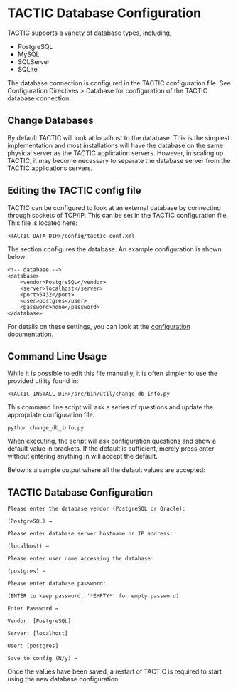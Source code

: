 # TACTIC Database Configuration

TACTIC supports a variety of database types, including,

- PostgreSQL
- MySQL
- SQLServer
- SQLite

The database connection is configured in the TACTIC configuration file.
See Configuration Directives > Database for configuration of the TACTIC database connection.


## Change Databases

By default TACTIC will look at localhost to the database. This is the
simplest implementation and most installations will have the database on
the same physical server as the TACTIC application servers. However, in
scaling up TACTIC, it may become necessary to separate the database
server from the TACTIC applications servers.

## Editing the TACTIC config file

TACTIC can be configured to look at an external database by connecting
through sockets of TCP/IP. This can be set in the TACTIC configuration
file. This file is located here:

    <TACTIC_DATA_DIR>/config/tactic-conf.xml

The <database> section configures the database.  An example configuration is shown below:

    <!-- database -->
    <database>
        <vendor>PostgreSQL</vendor>
        <server>localhost</server>
        <port>5432</port>
        <user>postgres</user>
        <password>none</password>
    </database>

For details on these settings, you can look at the [configuration](configure-tactic/#database) documentation.

## Command Line Usage

While it is possible to edit this file manually, it is often simpler to
use the provided utility found in:

    <TACTIC_INSTALL_DIR>/src/bin/util/change_db_info.py

This command line script will ask a series of questions and update the appropriate configuration file.

    python change_db_info.py

When executing, the script will ask configuration questions and show a
default value in brackets. If the default is sufficient, merely press
enter without entering anything in will accept the default.

Below is a sample output where all the default values are accepted:

## TACTIC Database Configuration

    Please enter the database vendor (PostgreSQL or Oracle):

    (PostgreSQL) →

    Please enter database server hostname or IP address:

    (localhost) →

    Please enter user name accessing the database:

    (postgres) →

    Please enter database password:

    (ENTER to keep password, '*EMPTY*' for empty password)

    Enter Password →

    Vendor: [PostgreSQL]

    Server: [localhost]

    User: [postgres]

    Save to config (N/y) →

Once the values have been saved, a restart of TACTIC is required to
start using the new database configuration.




